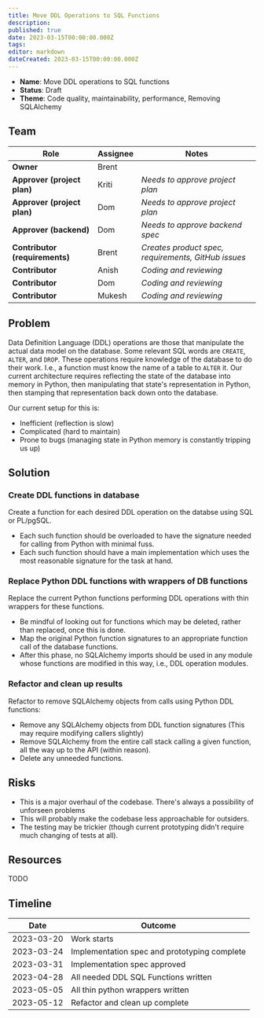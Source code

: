 ```yaml
---
title: Move DDL Operations to SQL Functions
description: 
published: true
date: 2023-03-15T00:00:00.000Z
tags: 
editor: markdown
dateCreated: 2023-03-15T00:00:00.000Z
---
```


- **Name**: Move DDL operations to SQL functions
- **Status**: Draft
- **Theme**: Code quality, maintainability, performance, Removing SQLAlchemy

## Team

| Role | Assignee | Notes |
|-|-|-|
| **Owner** | Brent | |
| **Approver (project plan)** | Kriti | *Needs to approve project plan* |
| **Approver (project plan)** | Dom | *Needs to approve project plan* |
| **Approver (backend)** | Dom | *Needs to approve backend spec* |
| **Contributor (requirements)** | Brent | *Creates product spec, requirements, GitHub issues* |
| **Contributor** | Anish | *Coding and reviewing* |
| **Contributor** | Dom | *Coding and reviewing* |
| **Contributor** | Mukesh | *Coding and reviewing* |

## Problem

Data Definition Language (DDL) operations are those that manipulate the actual data model on the database. Some relevant SQL words are `CREATE`, `ALTER`, and `DROP`. These operations require knowledge of the database to do their work. I.e., a function must know the name of a table to `ALTER` it. Our current architecture requires reflecting the state of the database into memory in Python, then manipulating that state's representation in Python, then stamping that representation back down onto the database.

Our current setup for this is:
- Inefficient (reflection is slow)
- Complicated (hard to maintain)
- Prone to bugs (managing state in Python memory is constantly tripping us up)

## Solution

### Create DDL functions in database
Create a function for each desired DDL operation on the databse using SQL or PL/pgSQL.
- Each such function should be overloaded to have the signature needed for calling from Python with minimal fuss.
- Each such function should have a main implementation which uses the most reasonable signature for the task at hand.

### Replace Python DDL functions with wrappers of DB functions
Replace the current Python functions performing DDL operations with thin wrappers for these functions.
- Be mindful of looking out for functions which may be deleted, rather than replaced, once this is done.
- Map the original Python function signatures to an appropriate function call of the database functions.
- After this phase, no SQLAlchemy imports should be used in any module whose functions are modified in this way, i.e., DDL operation modules.

### Refactor and clean up results
Refactor to remove SQLAlchemy objects from calls using Python DDL functions:
- Remove any SQLAlchemy objects from DDL function signatures (This may require modifying callers slightly)
- Remove SQLAlchemy from the entire call stack calling a given function, all the way up to the API (within reason).
- Delete any unneeded functions.

## Risks

- This is a major overhaul of the codebase. There's always a possibility of unforseen problems
- This will probably make the codebase less approachable for outsiders.
- The testing may be trickier (though current prototyping didn't require much changing of tests at all).

## Resources

TODO

## Timeline
| Date | Outcome |
| - | - |
| 2023-03-20 | Work starts | 
| 2023-03-24 | Implementation spec and prototyping complete |
| 2023-03-31 | Implementation spec approved |
| 2023-04-28 | All needed DDL SQL Functions written |
| 2023-05-05 | All thin python wrappers written |
| 2023-05-12 | Refactor and clean up complete |
